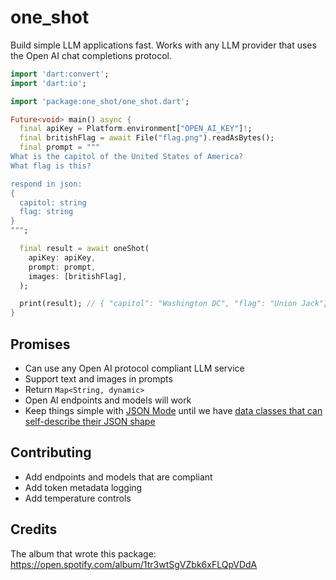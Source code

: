 # one_shot

Build simple LLM applications fast. Works with any LLM provider that uses the Open AI chat completions protocol.

```dart
import 'dart:convert';
import 'dart:io';

import 'package:one_shot/one_shot.dart';

Future<void> main() async {
  final apiKey = Platform.environment["OPEN_AI_KEY"]!;
  final britishFlag = await File("flag.png").readAsBytes();
  final prompt = """
What is the capitol of the United States of America?
What flag is this?

respond in json:
{
  capitol: string
  flag: string
}
""";

  final result = await oneShot(
    apiKey: apiKey,
    prompt: prompt,
    images: [britishFlag],
  );

  print(result); // { "capitol": "Washington DC", "flag": "Union Jack"}
}
```


## Promises

- Can use any Open AI protocol compliant LLM service
- Support text and images in prompts
- Return `Map<String, dynamic>`
- Open AI endpoints and models will work
- Keep things simple with [JSON Mode](https://platform.openai.com/docs/guides/structured-outputs#structured-outputs-vs-json-mode) until we have [data classes that can self-describe their JSON shape](https://github.com/schultek/dart_mappable/issues/269)


## Contributing

- Add endpoints and models that are compliant
- Add token metadata logging
- Add temperature controls

## Credits

The album that wrote this package: https://open.spotify.com/album/1tr3wtSgVZbk6xFLQpVDdA

